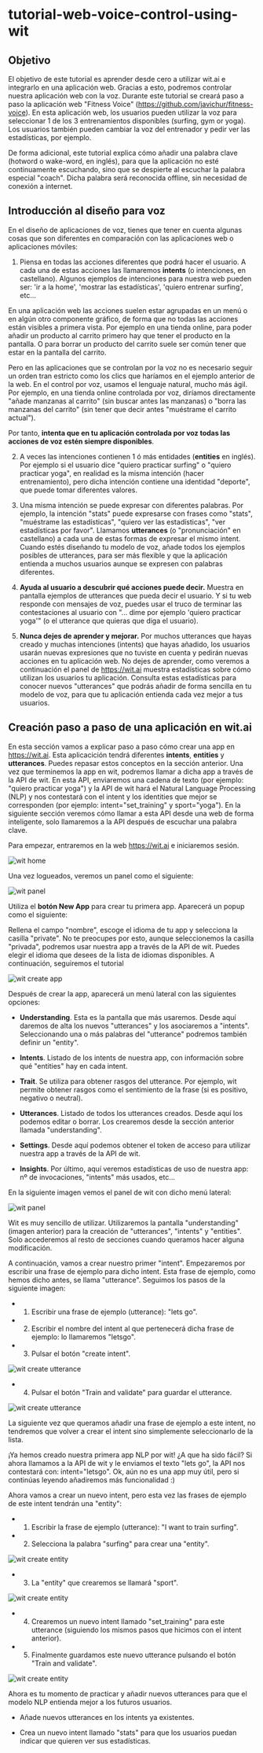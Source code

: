 # tutorial-web-voice-control-using-wit

## Objetivo

El objetivo de este tutorial es aprender desde cero a utilizar wit.ai e integrarlo en una aplicación web. Gracias a esto, podremos controlar nuestra aplicación web con la voz. Durante este tutorial se creará paso a paso la aplicación web "Fitness Voice" (<https://github.com/javichur/fitness-voice>). En esta aplicación web, los usuarios pueden utilizar la voz para seleccionar 1 de los 3 entrenamientos disponibles (surfing, gym or yoga). Los usuarios también pueden cambiar la voz del entrenador y pedir ver las estadísticas, por ejemplo.

De forma adicional, este tutorial explica cómo añadir una palabra clave (hotword o wake-word, en inglés), para que la aplicación no esté continuamente escuchando, sino que se despierte al escuchar la palabra especial "coach". Dicha palabra será reconocida offline, sin necesidad de conexión a internet.

## Introducción al diseño para voz

En el diseño de aplicaciones de voz, tienes que tener en cuenta algunas cosas que son diferentes en comparación con las aplicaciones web o aplicaciones móviles:

1. Piensa en todas las acciones diferentes que podrá hacer el usuario. A cada una de estas acciones las llamaremos **intents** (o intenciones, en castellano). Algunos ejemplos de intenciones para nuestra web pueden ser: 'ir a la home', 'mostrar las estadísticas', 'quiero entrenar surfing', etc...

En una aplicación web las acciones suelen estar agrupadas en un menú o en algún otro componente gráfico, de forma que no todas las acciones están visibles a primera vista. Por ejemplo en una tienda online, para poder añadir un producto al carrito primero hay que tener el producto en la pantalla. O para borrar un producto del carrito suele ser común tener que estar en la pantalla del carrito.

Pero en las aplicaciones que se controlan por la voz no es necesario seguir un orden tran estricto como los clics que haríamos en el ejemplo anterior de la web. En el control por voz, usamos el lenguaje natural, mucho más ágil. Por ejemplo, en una tienda online controlada por voz, diríamos directamente "añade manzanas al carrito" (sin buscar antes las manzanas) o "borra las manzanas del carrito" (sin tener que decir antes "muéstrame el carrito actual").

Por tanto, **intenta que en tu aplicación controlada por voz todas las acciones de voz estén siempre disponibles**.

2. A veces las intenciones contienen 1 ó más entidades (**entities** en inglés). Por ejemplo si el usuario dice "quiero practicar surfing" o "quiero practicar yoga", en realidad es la misma intención (hacer entrenamiento), pero dicha intención contiene una identidad "deporte", que puede tomar diferentes valores.

3. Una misma intención se puede expresar con diferentes palabras. Por ejemplo, la intención "stats" puede expresarse con frases como "stats", "muéstrame las estadísticas", "quiero ver las estadísticas", "ver estadísticas por favor". Llamamos **utterances** (o "pronunciación" en castellano) a cada una de estas formas de expresar el mismo intent. Cuando estés diseñando tu modelo de voz, añade todos los ejemplos posibles de utterances, para ser más flexible y que la aplicación entienda a muchos usuarios aunque se expresen con palabras diferentes.

3. **Ayuda al usuario a descubrir qué acciones puede decir.** Muestra en pantalla ejemplos de utterances que pueda decir el usuario. Y si tu web responde con mensajes de voz, puedes usar el truco de terminar las contestaciones al usuario con "... dime por ejemplo 'quiero practicar yoga'" (o el utterance que quieras que diga el usuario).

4. **Nunca dejes de aprender y mejorar.** Por muchos utterances que hayas creado y muchas intenciones (intents) que hayas añadido, los usuarios usarán nuevas expresiones que no tuviste en cuenta y pedirán nuevas acciones en tu aplicación web. No dejes de aprender, como veremos a continuación el panel de <https://wit.ai> muestra estadísticas sobre cómo utilizan los usuarios tu aplicación. Consulta estas estadísticas para conocer nuevos "utterances" que podrás añadir de forma sencilla en tu modelo de voz, para que tu aplicación entienda cada vez mejor a tus usuarios.

## Creación paso a paso de una aplicación en wit.ai

En esta sección vamos a explicar paso a paso cómo crear una app en <https://wit.ai>. Esta aplicacición tendrá diferentes **intents**, **entities** y **utterances**. Puedes repasar estos conceptos en la sección anterior. Una vez que terminemos la app en wit, podremos llamar a dicha app a través de la API de wit. En esta API, enviaremos una cadena de texto (por ejemplo: "quiero practicar yoga") y la API de wit hará el Natural Language Processing (NLP) y nos contestará con el intent y los identities que mejor se corresponden (por ejemplo: intent="set_training" y sport="yoga"). En la siguiente sección veremos cómo llamar a esta API desde una web de forma inteligente, solo llamaremos a la API después de escuchar una palabra clave.

Para empezar, entraremos en la web <https://wit.ai> e iniciaremos sesión.

![wit home](./images/wit-home.png)

Una vez logueados, veremos un panel como el siguiente:

![wit panel](./images/wit-panel.png)

Utiliza el **botón New App** para crear tu primera app. Aparecerá un popup como el siguiente:

Rellena el campo "nombre", escoge el idioma de tu app y selecciona la casilla "private". No te preocupes por esto, aunque seleccionemos la casilla "privada", podremos usar nuestra app a través de la API de wit. Puedes elegir el idioma que desees de la lista de idiomas disponibles. A continuación, seguiremos el tutorial

![wit create app](./images/create-new-app.png)

Después de crear la app, aparecerá un menú lateral con las siguientes opciones:

- **Understanding**. Esta es la pantalla que más usaremos. Desde aquí daremos de alta los nuevos "utterances" y los asociaremos a "intents". Seleccionando una o más palabras del "utterance" podremos también definir un "entity".

- **Intents**. Listado de los intents de nuestra app, con información sobre qué "entities" hay en cada intent.

- **Trait**. Se utiliza para obtener rasgos del utterance. Por ejemplo, wit permite obtener rasgos como el sentimiento de la frase (si es positivo, negativo o neutral).

- **Utterances**. Listado de todos los utterances creados. Desde aquí los podemos editar o borrar. Los crearemos desde la sección anterior llamada "understanding".

- **Settings**. Desde aquí podemos obtener el token de acceso para utilizar nuestra app a través de la API de wit.

- **Insights**. Por último, aquí veremos estadísticas de uso de nuestra app: nº de invocaciones, "intents" más usados, etc...

En la siguiente imagen vemos el panel de wit con dicho menú lateral:

![wit panel](./images/understanding.png)

Wit es muy sencillo de utilizar. Utilizaremos la pantalla "understanding" (imagen anterior) para la creación de "utterances", "intents" y "entities". Solo accederemos al resto de secciones cuando queramos hacer alguna modificación.

A continuación, vamos a crear nuestro primer "intent". Empezaremos por escribir una frase de ejemplo para dicho intent. Esta frase de ejemplo, como hemos dicho antes, se llama "utterance". Seguimos los pasos de la siguiente imagen:

- 1. Escribir una frase de ejemplo (utterance): "lets go".

- 2. Escribir el nombre del intent al que pertenecerá dicha frase de ejemplo: lo llamaremos "letsgo".

- 3. Pulsar el botón "create intent".

![wit create utterance](./images/letsgo.png)

- 4. Pulsar el botón "Train and validate" para guardar el utterance.

![wit create utterance](./images/letsgo-2.png)

La siguiente vez que queramos añadir una frase de ejemplo a este intent, no tendremos que volver a crear el intent sino simplemente seleccionarlo de la lista.

¡Ya hemos creado nuestra primera app NLP por wit! ¿A que ha sido fácil? Si ahora llamamos a la API de wit y le enviamos el texto "lets go", la API nos contestará con: intent="letsgo". Ok, aún no es una app muy útil, pero si continúas leyendo añadiremos más funcionalidad :)

Ahora vamos a crear un nuevo intent, pero esta vez las frases de ejemplo de este intent tendrán una "entity":

- 1. Escribir la frase de ejemplo (utterance): "I want to train surfing".

- 2. Selecciona la palabra "surfing" para crear una "entity".

![wit create entity](./images/create-entity.png)

- 3. La "entity" que crearemos se llamará "sport".

![wit create entity](./images/create-entity-2.png)

- 4. Crearemos un nuevo intent llamado "set_training" para este utterance (siguiendo los mismos pasos que hicimos con el intent anterior).

- 5. Finalmente guardamos este nuevo utterance pulsando el botón "Train and validate".

![wit create entity](./images/create-entity-4.png)

Ahora es tu momento de practicar y añadir nuevos utterances para que el modelo NLP entienda mejor a los futuros usuarios.

- Añade nuevos utterances en los intents ya existentes.

- Crea un nuevo intent llamado "stats" para que los usuarios puedan indicar que quieren ver sus estadísticas.